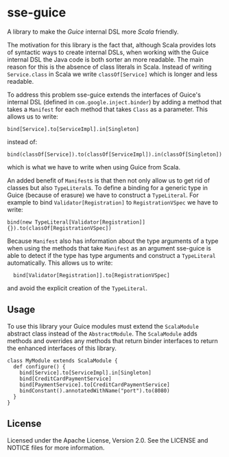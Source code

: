 
# sse-guice

A library to make the *Guice* internal DSL more *Scala* friendly.

The motivation for this library is the fact that, although Scala provides lots
of syntactic ways to create internal DSLs, when working with the Guice internal
DSL the Java code is both sorter an more readable. The main reason for this is
the absence of class literals in Scala. Instead of writing `Service.class` in
Scala we write `classOf[Service]` which is longer and less readable.

To address this problem sse-guice extends the interfaces of Guice's internal
DSL (defined in `com.google.inject.binder`) by adding a method that takes a
`Manifest` for each method that takes `Class` as a parameter. This allows us to
write:

	bind[Service].to[ServiceImpl].in[Singleton]

instead of:

	bind(classOf[Service]).to(classOf[ServiceImpl]).in(classOf[Singleton])

which is what we have to write when using Guice from Scala.

An added benefit of `Manifest`s is that then not only allow us to get rid of
classes but also `TypeLiteral`s. To define a binding for a generic type in
Guice (because of erasure) we have to construct a `TypeLiteral`. For example
to bind `Validator[Registration]` to `RegistrationVSpec` we have to write:

	bind(new TypeLiteral[Validator[Registration]] {}).to(classOf[RegistrationVSpec])

Because `Manifest` also has information about the type arguments of a type when
using the methods that take `Manifest` as an argument sse-guice is able to
detect if the type has type arguments and construct a `TypeLiteral`
automatically. This allows us to write:

	  bind[Validator[Registration]].to[RegistrationVSpec]

and avoid the explicit creation of the `TypeLiteral`.

## Usage

To use this library your Guice modules must extend the `ScalaModule` abstract
class instead of the `AbstractModule`. The `ScalaModule` adds methods and
overrides any methods that return binder interfaces to return the enhanced
interfaces of this library.

	class MyModule extends ScalaModule {
	  def configure() {
	    bind[Service].to[ServiceImpl].in[Singleton]
		bind[CreditCardPaymentService]
		bind[PaymentService].to[CreditCardPaymentService]
	    bindConstant().annotatedWithName("port").to(8080)
	  }
	} 


## License

Licensed under the Apache License, Version 2.0. See the LICENSE and NOTICE
files for more information.
